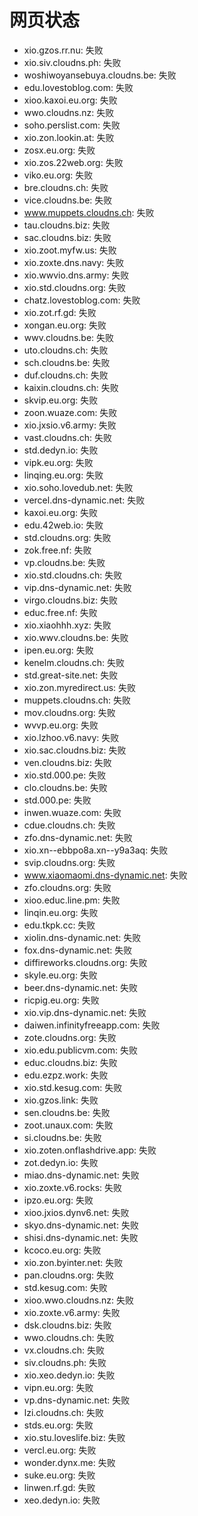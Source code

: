 # 网页状态
- xio.gzos.rr.nu: 失败
- xio.siv.cloudns.ph: 失败
- woshiwoyansebuya.cloudns.be: 失败
- edu.lovestoblog.com: 失败
- xioo.kaxoi.eu.org: 失败
- wwo.cloudns.nz: 失败
- soho.perslist.com: 失败
- xio.zon.lookin.at: 失败
- zosx.eu.org: 失败
- xio.zos.22web.org: 失败
- viko.eu.org: 失败
- bre.cloudns.ch: 失败
- vice.cloudns.be: 失败
- www.muppets.cloudns.ch: 失败
- tau.cloudns.biz: 失败
- sac.cloudns.biz: 失败
- xio.zoot.myfw.us: 失败
- xio.zoxte.dns.navy: 失败
- xio.wwvio.dns.army: 失败
- xio.std.cloudns.org: 失败
- chatz.lovestoblog.com: 失败
- xio.zot.rf.gd: 失败
- xongan.eu.org: 失败
- wwv.cloudns.be: 失败
- uto.cloudns.ch: 失败
- sch.cloudns.be: 失败
- duf.cloudns.ch: 失败
- kaixin.cloudns.ch: 失败
- skvip.eu.org: 失败
- zoon.wuaze.com: 失败
- xio.jxsio.v6.army: 失败
- vast.cloudns.ch: 失败
- std.dedyn.io: 失败
- vipk.eu.org: 失败
- linqing.eu.org: 失败
- xio.soho.lovedub.net: 失败
- vercel.dns-dynamic.net: 失败
- kaxoi.eu.org: 失败
- edu.42web.io: 失败
- std.cloudns.org: 失败
- zok.free.nf: 失败
- vp.cloudns.be: 失败
- xio.std.cloudns.ch: 失败
- vip.dns-dynamic.net: 失败
- virgo.cloudns.biz: 失败
- educ.free.nf: 失败
- xio.xiaohhh.xyz: 失败
- xio.wwv.cloudns.be: 失败
- ipen.eu.org: 失败
- kenelm.cloudns.ch: 失败
- std.great-site.net: 失败
- xio.zon.myredirect.us: 失败
- muppets.cloudns.ch: 失败
- mov.cloudns.org: 失败
- wvvp.eu.org: 失败
- xio.lzhoo.v6.navy: 失败
- xio.sac.cloudns.biz: 失败
- ven.cloudns.biz: 失败
- xio.std.000.pe: 失败
- clo.cloudns.be: 失败
- std.000.pe: 失败
- inwen.wuaze.com: 失败
- cdue.cloudns.ch: 失败
- zfo.dns-dynamic.net: 失败
- xio.xn--ebbpo8a.xn--y9a3aq: 失败
- svip.cloudns.org: 失败
- www.xiaomaomi.dns-dynamic.net: 失败
- zfo.cloudns.org: 失败
- xioo.educ.line.pm: 失败
- linqin.eu.org: 失败
- edu.tkpk.cc: 失败
- xiolin.dns-dynamic.net: 失败
- fox.dns-dynamic.net: 失败
- diffireworks.cloudns.org: 失败
- skyle.eu.org: 失败
- beer.dns-dynamic.net: 失败
- ricpig.eu.org: 失败
- xio.vip.dns-dynamic.net: 失败
- daiwen.infinityfreeapp.com: 失败
- zote.cloudns.org: 失败
- xio.edu.publicvm.com: 失败
- educ.cloudns.biz: 失败
- edu.ezpz.work: 失败
- xio.std.kesug.com: 失败
- xio.gzos.link: 失败
- sen.cloudns.be: 失败
- zoot.unaux.com: 失败
- si.cloudns.be: 失败
- xio.zoten.onflashdrive.app: 失败
- zot.dedyn.io: 失败
- miao.dns-dynamic.net: 失败
- xio.zoxte.v6.rocks: 失败
- ipzo.eu.org: 失败
- xioo.jxios.dynv6.net: 失败
- skyo.dns-dynamic.net: 失败
- shisi.dns-dynamic.net: 失败
- kcoco.eu.org: 失败
- xio.zon.byinter.net: 失败
- pan.cloudns.org: 失败
- std.kesug.com: 失败
- xioo.wwo.cloudns.nz: 失败
- xio.zoxte.v6.army: 失败
- dsk.cloudns.biz: 失败
- wwo.cloudns.ch: 失败
- vx.cloudns.ch: 失败
- siv.cloudns.ph: 失败
- xio.xeo.dedyn.io: 失败
- vipn.eu.org: 失败
- vp.dns-dynamic.net: 失败
- lzi.cloudns.ch: 失败
- stds.eu.org: 失败
- xio.stu.loveslife.biz: 失败
- vercl.eu.org: 失败
- wonder.dynx.me: 失败
- suke.eu.org: 失败
- linwen.rf.gd: 失败
- xeo.dedyn.io: 失败
